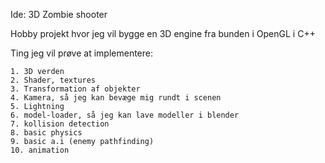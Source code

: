 Ide: 3D Zombie shooter

Hobby projekt hvor jeg vil bygge en 3D engine fra bunden i OpenGL i C++

Ting jeg vil prøve at implementere:

```
1. 3D verden
2. Shader, textures
3. Transformation af objekter
4. Kamera, så jeg kan bevæge mig rundt i scenen
5. Lightning
6. model-loader, så jeg kan lave modeller i blender
7. kollision detection
8. basic physics
9. basic a.i (enemy pathfinding)
10. animation
```


